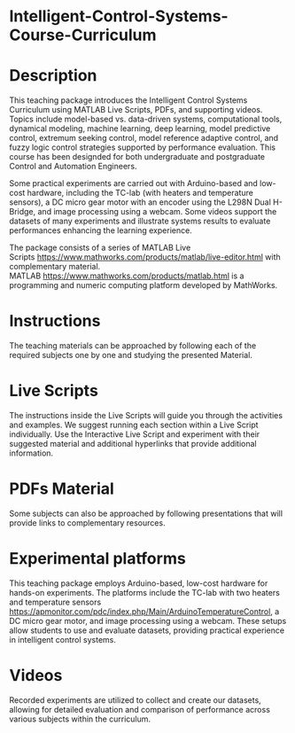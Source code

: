 # Intelligent-Control-Systems-Course-Curriculum

# Description

This teaching package introduces the Intelligent Control Systems Curriculum using MATLAB Live Scripts, PDFs, and supporting videos. Topics include model-based vs. data-driven systems, computational tools, dynamical modeling, machine learning, deep learning, model predictive control, extremum seeking control, model reference adaptive control, and fuzzy logic control strategies supported by performance evaluation. This course has been designded for both undergraduate and postgraduate Control and Automation Engineers. 

Some practical experiments are carried out with Arduino-based and low-cost hardware, including the TC-lab (with heaters and temperature sensors), a DC micro gear motor with an encoder using the L298N Dual H-Bridge, and image processing using a webcam. Some videos support the datasets of many experiments and illustrate systems results to evaluate performances enhancing the learning experience. 

The package consists of a series of MATLAB Live Scripts https://www.mathworks.com/products/matlab/live-editor.html with complementary material. 
MATLAB https://www.mathworks.com/products/matlab.html is a programming and numeric computing platform developed by MathWorks.

# Instructions
The teaching materials can be approached by following each of the required subjects one by one and studying the presented Material.

# Live Scripts
The instructions inside the Live Scripts will guide you through the activities and examples. We suggest running each section within a Live Script individually. Use the Interactive Live Script and experiment with their suggested material and additional hyperlinks that provide additional information. 

# PDFs Material
Some subjects can also be approached by following presentations that will provide links to complementary resources.

# Experimental platforms
This teaching package employs Arduino-based, low-cost hardware for hands-on experiments. The platforms include the TC-lab with two heaters and temperature sensors https://apmonitor.com/pdc/index.php/Main/ArduinoTemperatureControl, a DC micro gear motor, and image processing using a webcam. These setups allow students to use and evaluate datasets, providing practical experience in intelligent control systems.

# Videos 
Recorded experiments are utilized to collect and create our datasets, allowing for detailed evaluation and comparison of performance across various subjects within the curriculum. 





